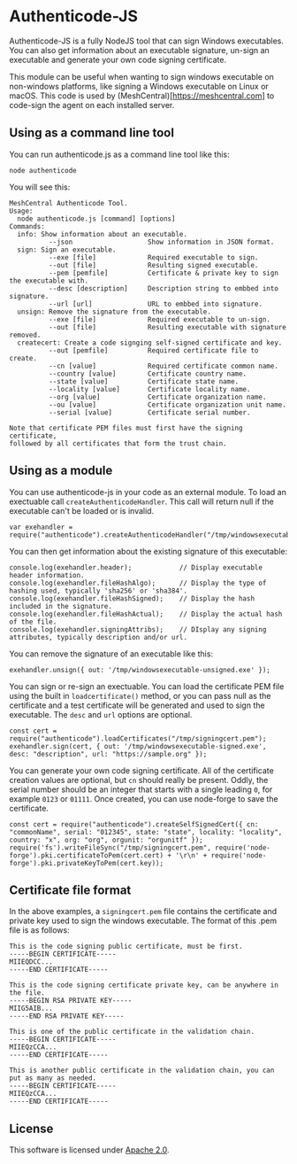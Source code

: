 # Authenticode-JS

Authenticode-JS is a fully NodeJS tool that can sign Windows executables. You can also get information about an executable signature, un-sign an executable and generate your own code signing certificate.

This module can be useful when wanting to sign windows executable on non-windows platforms, like signing a Windows executable on Linux or macOS. This code is used by (MeshCentral)[https://meshcentral.com] to code-sign the agent on each installed server.

## Using as a command line tool

You can run authenticode.js as a command line tool like this:

```
node authenticode
```

You will see this:

```
MeshCentral Authenticode Tool.
Usage:
  node authenticode.js [command] [options]
Commands:
  info: Show information about an executable.
          --json                   Show information in JSON format.
  sign: Sign an executable.
          --exe [file]             Required executable to sign.
          --out [file]             Resulting signed executable.
          --pem [pemfile]          Certificate & private key to sign the executable with.
          --desc [description]     Description string to embbed into signature.
          --url [url]              URL to embbed into signature.
  unsign: Remove the signature from the executable.
          --exe [file]             Required executable to un-sign.
          --out [file]             Resulting executable with signature removed.
  createcert: Create a code signging self-signed certificate and key.
          --out [pemfile]          Required certificate file to create.
          --cn [value]             Required certificate common name.
          --country [value]        Certificate country name.
          --state [value]          Certificate state name.
          --locality [value]       Certificate locality name.
          --org [value]            Certificate organization name.
          --ou [value]             Certificate organization unit name.
          --serial [value]         Certificate serial number.

Note that certificate PEM files must first have the signing certificate,
followed by all certificates that form the trust chain.
```

## Using as a module

You can use authenticode-js in your code as an external module. To load an exectuable call `createAuthenticodeHandler`. This call will return null if the executable can't be loaded or is invalid.

```
var exehandler = require("authenticode").createAuthenticodeHandler("/tmp/windowsexecutable.exe");
```

You can then get information about the existing signature of this executable:

```
console.log(exehandler.header);            // Display executable header information.
console.log(exehandler.fileHashAlgo);      // Display the type of hashing used, typically 'sha256' or 'sha384'.
console.log(exehandler.fileHashSigned);    // Display the hash included in the signature.
console.log(exehandler.fileHashActual);    // Display the actual hash of the file.
console.log(exehandler.signingAttribs);    // DIsplay any signing attributes, typically description and/or url.
```

You can remove the signature of an executable like this:

```
exehandler.unsign({ out: '/tmp/windowsexecutable-unsigned.exe' });
```

You can sign or re-sign an exectuable. You can load the certificate PEM file using the built in `loadcertificate()` method, or you can pass null as the certificate and a test certificate will be generated and used to sign the executable. The `desc` and `url` options are optional.

```
const cert = require("authenticode").loadCertificates("/tmp/signingcert.pem");
exehandler.sign(cert, { out: '/tmp/windowsexecutable-signed.exe', desc: "description", url: "https://sample.org" });
```

You can generate your own code signing certificate. All of the certificate creation values are optional, but `cn` should really be present. Oddly, the serial number should be an integer that starts with a single leading `0`, for example `0123` or `01111`. Once created, you can use node-forge to save the certificate.

```
const cert = require("authenticode").createSelfSignedCert({ cn: "commonName", serial: "012345", state: "state", locality: "locality", country: "x", org: "org", orgunit: "orgunitf" });
require('fs').writeFileSync("/tmp/signingcert.pem", require('node-forge').pki.certificateToPem(cert.cert) + '\r\n' + require('node-forge').pki.privateKeyToPem(cert.key));
```

## Certificate file format

In the above examples, a `signingcert.pem` file contains the certificate and private key used to sign the windows executable. The format of this .pem file is as follows:

```
This is the code signing public certificate, must be first.
-----BEGIN CERTIFICATE-----
MIIEQDCC...
-----END CERTIFICATE-----

This is the code signing certificate private key, can be anywhere in the file.
-----BEGIN RSA PRIVATE KEY-----
MIIG5AIB...
-----END RSA PRIVATE KEY-----

This is one of the public certificate in the validation chain.
-----BEGIN CERTIFICATE-----
MIIEQzCCA...
-----END CERTIFICATE-----

This is another public certificate in the validation chain, you can put as many as needed.
-----BEGIN CERTIFICATE-----
MIIEQzCCA...
-----END CERTIFICATE-----
```

## License
This software is licensed under [Apache 2.0](https://www.apache.org/licenses/LICENSE-2.0).